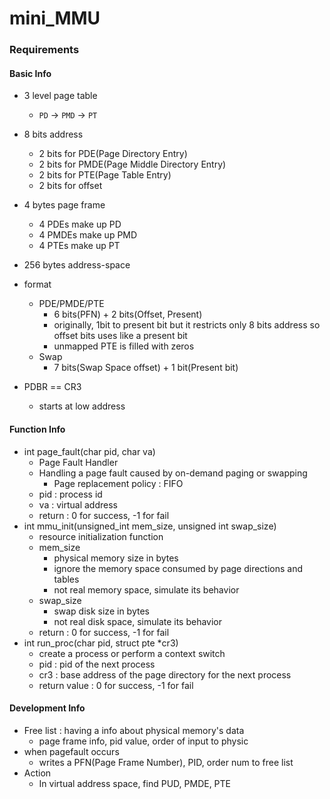 # mini_MMU

### Requirements
#### Basic Info
- 3 level page table
  - `PD` -> `PMD` -> `PT`
- 8 bits address
  - 2 bits for PDE(Page Directory Entry)
  - 2 bits for PMDE(Page Middle Directory Entry)
  - 2 bits for PTE(Page Table Entry)
  - 2 bits for offset
- 4 bytes page frame
  - 4 PDEs make up PD
  - 4 PMDEs make up PMD
  - 4 PTEs make up PT
- 256 bytes address-space

- format
  - PDE/PMDE/PTE
    - 6 bits(PFN) + 2 bits(Offset, Present)
    - originally, 1bit to present bit but it restricts only 8 bits address so offset bits uses like a present bit 
    - unmapped PTE is filled with zeros
  - Swap  
    - 7 bits(Swap Space offset) + 1 bit(Present bit)

- PDBR == CR3
  - starts at low address

#### Function Info
- int page_fault(char pid, char va)
  - Page Fault Handler
  - Handling a page fault caused by on-demand paging or swapping
    - Page replacement policy : FIFO
  - pid : process id
  - va : virtual address
  - return : 0 for success, -1 for fail
- int mmu_init(unsigned_int mem_size, unsigned int swap_size)
  - resource initialization function
  - mem_size
    - physical memory size in bytes
    - ignore the memory space consumed by page directions and tables
    - not real memory space, simulate its behavior
  - swap_size
    - swap disk size in bytes
    - not real disk space, simulate its behavior
  - return : 0 for success, -1 for fail
- int run_proc(char pid, struct pte \*cr3)
  - create a process or perform a context switch
  - pid : pid of the next process
  - cr3 : base address of the page directory for the next process 
  - return value : 0 for success, -1 for fail

#### Development Info
- Free list : having a info about physical memory\'s data
  - page frame info, pid value, order of input to physic
- when pagefault occurs
  - writes a PFN(Page Frame Number), PID, order num to free list
- Action
  - In virtual address space, find PUD, PMDE, PTE
